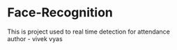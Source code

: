 # Face-Recognition
This is project used to real time detection for attendance
<br>
author - vivek vyas
